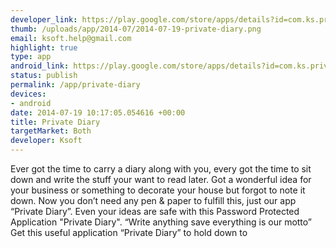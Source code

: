 ```yaml
--- 
developer_link: https://play.google.com/store/apps/details?id=com.ks.privatediary
thumb: /uploads/app/2014-07/2014-07-19-private-diary.png
email: ksoft.help@gmail.com
highlight: true
type: app
android_link: https://play.google.com/store/apps/details?id=com.ks.privatediary
status: publish
permalink: /app/private-diary
devices: 
- android
date: 2014-07-19 10:17:05.054616 +00:00
title: Private Diary
targetMarket: Both
developer: Ksoft
---
```


Ever got the time to carry a diary along with you, every got the time to sit down and write the stuff your want to read later.
Got a wonderful idea for your business or something to decorate your house but forgot to note it down. Now you don’t need any pen & paper to fulfill this, just our app “Private Diary”. Even your ideas are safe with this Password Protected Application "Private Diary".
“Write anything save everything is our motto”
Get this useful application “Private Diary” to hold down to
